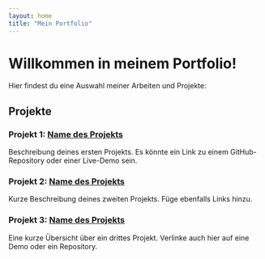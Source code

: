 ```yaml
---
layout: home
title: "Mein Portfolio"
---
```


# Willkommen in meinem Portfolio!

Hier findest du eine Auswahl meiner Arbeiten und Projekte:

## Projekte

### Projekt 1: [Name des Projekts](#)
Beschreibung deines ersten Projekts. Es könnte ein Link zu einem GitHub-Repository oder einer Live-Demo sein.

### Projekt 2: [Name des Projekts](#)
Kurze Beschreibung deines zweiten Projekts. Füge ebenfalls Links hinzu.

### Projekt 3: [Name des Projekts](#)
Eine kurze Übersicht über ein drittes Projekt. Verlinke auch hier auf eine Demo oder ein Repository.
